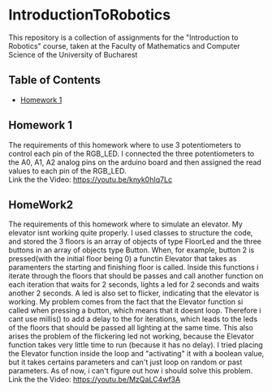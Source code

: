 # IntroductionToRobotics
This repository is a collection of assignments for the "Introduction to Robotics" course, taken at the Faculty of Mathematics and Computer Science of the University of Bucharest
## Table of Contents

- [Homework 1](#homework-1)

## Homework 1

The requirements of this homework where to use 3 potentiometers to control each pin of the RGB_LED. I connected the three potentiometers to the A0, A1, A2 analog pins on the arduino board and then assigned the read values to each pin of the RGB_LED.
<br />
Link the the Video: https://youtu.be/knyk0hIq7Lc

## HomeWork2

The requirements of this homework where to simulate an elevator. My elevator isnt working quite properly. I used classes to structure the code, and stored the 3 floors is an array of objects of type FloorLed and the three buttons in an array of objects type Button. When, for example, button 2 is pressed(with the initial floor being 0) a functin Elevator that takes as paramenters the starting and finishing floor is called. Inside this functions i iterate through the floors that should be passes and call another function on each iteration that waits for 2 seconds, lights a led for 2 seconds and waits another 2 seconds. A led is also set to flicker, indicating that the elevator is working. My problem comes from the fact that the Elevator function si called when pressing a button, which means that it doesnt loop. Therefore i cant use millis() to add a delay to the for iterations, which leads to the leds of the floors that should be passed all lighting at the same time. This also arises the problem of the flickering led not working, because the Elevator function takes very little time to run (because it has no delay). I tried placing the Elevator function inside the loop and "activating" it with a boolean value, but it takes certains parameters and can't just loop on random or past parameters. As of now, i can't figure out how i should solve this problem. 
<br />
Link the the Video: https://youtu.be/MzQaLC4wf3A


 
